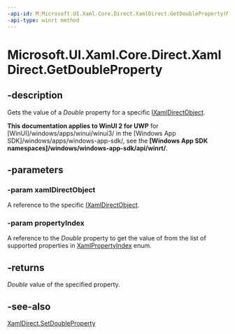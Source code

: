 ```yaml
---
-api-id: M:Microsoft.UI.Xaml.Core.Direct.XamlDirect.GetDoubleProperty(Microsoft.UI.Xaml.Core.Direct.IXamlDirectObject,Microsoft.UI.Xaml.Core.Direct.XamlPropertyIndex)
-api-type: winrt method
---
```


<!-- Method syntax.
public double XamlDirect.GetDoubleProperty(IXamlDirectObject xamlDirectObject, XamlPropertyIndex propertyIndex)
-->

# Microsoft.UI.Xaml.Core.Direct.XamlDirect.GetDoubleProperty

## -description
Gets the value of a _Double_ property for a specific [IXamlDirectObject](ixamldirectobject.md).

**This documentation applies to WinUI 2 for UWP** for [WinUI]/windows/apps/winui/winui3/ in the [Windows App SDK]/windows/apps/windows-app-sdk/, see the **[Windows App SDK namespaces]/windows/windows-app-sdk/api/winrt/**.

## -parameters
### -param xamlDirectObject
A reference to the specific [IXamlDirectObject](ixamldirectobject.md).

### -param propertyIndex
A reference to the _Double_ property to get the value of from the list of supported properties in [XamlPropertyIndex](xamlpropertyindex.md) enum.

## -returns
_Double_ value of the specified property.

## -see-also
[XamlDirect.SetDoubleProperty](xamldirect_setdoubleproperty_1463060327.md)

